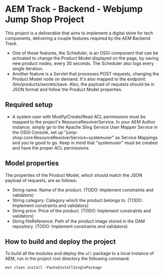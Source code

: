 # AEM Track - Backend - Webjump Jump Shop Project

This project is a deliverable that aims to implement a digital store for tech components, delivering a couple features required by the AEM Backend Track.
* One of those features, the Scheduler, is an OSGi component that can be activated to change the Product Model displayed on the page, by saving new product nodes, every 30 seconds. The Scheduler also logs every single iteration.
* Another feature is a Servlet that processes POST requests, changing the Product Model node on demand. It's also mapped to the endpoint: /bin/products/secrets/save. Also, the payload of requests should be in JSON format and follow the Product Model properties.   

## Required setup 

- A system user with Modify/Create/Read ACL permissions must be mapped to the project's ResourceResolverService. In your AEM Author instance, simply go to the Apache Sling Service User Mapper Service in the OSGi Console, set up "jump-shop.core:ResourceResolverService=systemuser" as Service Mappings and you're good to go. Keep in mind that "systemuser" must be created and have the proper ACL permissions.

## Model properties 

The properties of the Product Model, which should match the JSON payload of requests, are as follows:

* String name: Name of the product. (TODO: Implement constraints and validators)
* String category: Category which the product belongs to. (TODO: Implement constraints and validators)
* String price: Price of the product. (TODO: Implement constraints and validators)
* String fileReference: Path of the product image stored in the DAM repository. (TODO: Implement constraints and validators)

## How to build and deploy the project

To build all the modules and deploy the `all` package to a local instance of AEM, run in the project root directory the following command:

    mvn clean install -PautoInstallSinglePackage
